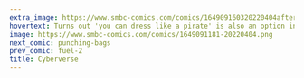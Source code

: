 ```yaml
---
extra_image: https://www.smbc-comics.com/comics/164909160320220404after.png
hovertext: Turns out 'you can dress like a pirate' is also an option in real life, and you're still wearing sweatpants.
image: https://www.smbc-comics.com/comics/1649091181-20220404.png
next_comic: punching-bags
prev_comic: fuel-2
title: Cyberverse
---
```



